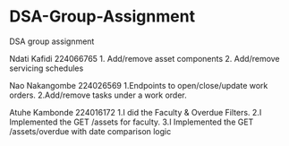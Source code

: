 # DSA-Group-Assignment
DSA group assignment

Ndati Kafidi 224066765
    1. Add/remove asset components
    2. Add/remove servicing schedules

Nao Nakangombe 224026569
    1.Endpoints to open/close/update work orders.
    2.Add/remove tasks under a work order.

    
Atuhe Kambonde 224016172
    1.I did the Faculty & Overdue Filters.
    2.I Implemented the GET /assets for faculty.
    3.I Implemented the  GET /assets/overdue with date comparison logic

